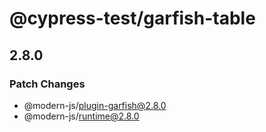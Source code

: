 # @cypress-test/garfish-table

## 2.8.0

### Patch Changes

- @modern-js/plugin-garfish@2.8.0
- @modern-js/runtime@2.8.0
